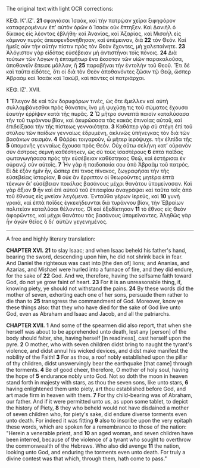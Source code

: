 The original text with light OCR corrections:

ΚΕΦ. ΙϚʹ.ΙΖʹ.
**21** σφαγιάσαι Ἰσαάκ, καὶ τὴν πατρῴαν χεῖρα ξιφηφόρον καταφερομένων ἐπ’ αὐτὸν ὁρῶν ὁ Ἰσαὰκ οὐκ ἔπτηξεν. Καὶ Δανιὴλ ὁ δίκαιος εἰς λέοντας ἐβλήθη· καὶ Ἀνανίας, καὶ Ἀζαρίας, καὶ Μισαὴλ εἰς κάμινον πυρὸς ἀπεσφενδονήθησαν, καὶ ὑπέμειναν, διὰ
**22** τὸν Θεόν. Καὶ ἡμεῖς οὖν τὴν αὐτὴν πίστιν πρὸς τὸν Θεὸν ἔχοντες, μὴ χαλεπαίνητε.
**23** Ἀλόγιστον γὰρ εἰδότας εὐσέβειαν μὴ ἀντιστῆναι τοῖς πόνοις.
**24** Διὰ τούτων τῶν λόγων ἡ ἑπταμήτωρ ἕνα ἕκαστον τῶν υἱῶν παρακαλοῦσα, ἀποθανεῖν ἔπεισε μᾶλλον, ἢ
**25** παραβῆναι τὴν ἐντολὴν τοῦ Θεοῦ. Ἔτι δὲ καὶ ταῦτα εἰδότες, ὅτι οἱ διὰ τὸν Θεὸν ἀποθανόντες ζῶσιν τῷ Θεῷ, ὥσπερ Ἀβραὰμ καὶ Ἰσαὰκ καὶ Ἰακώβ, καὶ πάντες οἱ πατριάρχαι.

ΚΕΦ. ΙΖʹ. XVII.

**1** Ἔλεγον δὲ καὶ τῶν δορυφόρων τινές, ὡς ὅτε ἔμελλεν καὶ αὐτὴ συλλαμβάνεσθαι πρὸς θάνατον, ἵνα μὴ ψυχύσῃ τις τοῦ σώματος ἔχουσα ἑαυτὴν ἐῤῥίψεν κατὰ τῆς πυρᾶς.
**2** Ὦ μῆτρο συνεπτά παισὶν καταλύσασα τὴν τοῦ τυράννου βίαν, καὶ ἀκυρώσασα τὰς κακὰς ἐπινοίας αὐτοῦ, καὶ ἐπιδείξασα τὴν τῆς πίστεως γενναιότητα.
**3** Καθάπερ γὰρ σὺ στέγη ἐπὶ τοῦ στύλου τῶν παίδων γενναίως ἑδρυμένη, ἀκλινῶς ὑπήνεγκας τὸν διὰ τῶν βασάνων σεισμόν.
**4** Θάῤῥει τοιγαροῦν, ὦ μῆτερ ἱερόψυχε. τὴν ἐλπίδα τῆς
**5** ὑπομονῆς γενναίως ἔχουσα πρὸς Θεόν. Οὐχ οὕτω σελήνη κατ’ οὐρανὸν σὺν ἄστροις σεμνὴ καθέστηκεν, ὡς σὺ τοὺς ἰσαστέρους
**6** ἑπτὰ παῖδας φωταγωγήσασα πρὸς τὴν εὐσέβειαν καθέστηκας Θεῷ, καὶ ἐστήρισαι ἐν οὐρανῷ σὺν αὐτοῖς.
**7** Ἦν γὰρ ἡ παιδοποιία σου ἀπὸ Ἀβραὰμ τοῦ πατρός. Εἰ δὲ ἐξὸν ἡμῖν ἦν, ὥσπερ ἐπί τινος πίνακος, ζωγραφῆσαι τὴν τῆς εὐσεβείας ἱστορίαν,
**8** οὐκ ἂν ἔρριπτον οἱ θεωροῦντες μητέρα ἑπτὰ τέκνων δι’ εὐσέβειαν ποικίλας βασάνους μέχρι θανάτου ὑπομείνασαν. Καὶ γὰρ ἄξιον
**9** ἦν καὶ ἐπὶ αὐτοῦ τοῦ ἐπιταφίου ἀναγράψαι καὶ ταῦτα τοῖς ἀπὸ τοῦ ἔθνους εἰς μνείαν λεγόμενα. Ἐνταῦθα γέρων ἱερεύς, καὶ
**10** γυνὴ γραιά, καὶ ἑπτὰ παῖδες ἐγκεκήδευνται διὰ τυράννου βίαν, τὴν Ἑβραίων πολιτείαν καταλῦσαι θέλοντος. Οἳ καὶ ἐξεδίκτησαν
**11** τὸ ἔθνος εἰς Θεὸν ἀφορῶντες, καὶ μέχρι θανάτου τὰς βασάνους ὑπομείναντες. Ἀληθῶς γὰρ ἦν ἀγὼν θεῖος ὁ δι’ αὐτῶν γεγενημένος.

---

A free and highly literary translation:

**CHAPTER XVI.**
**21** to slay Isaac; and when Isaac beheld his father's hand, bearing the sword, descending upon him, he did not shrink back in fear. And Daniel the righteous was cast into [the den of] lions; and Ananias, and Azarias, and Mishael were hurled into a furnace of fire, and they did endure, for the sake of
**22** God. And we, therefore, having the selfsame faith toward God, do not ye grow faint of heart.
**23** For it is an unreasonable thing, if, knowing piety, ye should not withstand the pains.
**24** By these words did the mother of seven, exhorting each one of her sons, persuade them rather to die than to
**25** transgress the commandment of God. Moreover, know ye these things also: that they who have died for the sake of God live unto God, even as Abraham and Isaac and Jacob, and all the patriarchs.

**CHAPTER XVII.**
**1** And some of the spearmen did also report, that when she herself was about to be apprehended unto death, lest any [person] of the body should falter, she, having herself [in readiness], cast herself upon the pyre.
**2** O mother, who with seven children didst bring to naught the tyrant's violence, and didst annul his wicked devices, and didst make manifest the nobility of the Faith!
**3** For as thou, a roof nobly established upon the pillar of thy children, didst unswervingly bear the earthquake [that came] through the torments.
**4** Be of good cheer, therefore, O mother of holy soul, having the hope of
**5** endurance nobly unto God. Not so doth the moon in heaven stand forth in majesty with stars, as thou the seven sons, like unto stars,
**6** having enlightened them unto piety, art thou established before God, and art made firm in heaven with them.
**7** For thy child-bearing was of Abraham, our father. And if it were permitted unto us, as upon some tablet, to depict the history of Piety,
**8** they who beheld would not have disdained a mother of seven children who, for piety's sake, did endure diverse torments even unto death. For indeed it was fitting
**9** also to inscribe upon the very epitaph these words, which are spoken for a remembrance to those of the nation: "Herein a venerable priest, and
**10** an aged woman, and seven children have been interred, because of the violence of a tyrant who sought to overthrow the commonwealth of the Hebrews. Who also did avenge
**11** the nation, looking unto God, and enduring the torments even unto death. For truly a divine contest was that which, through them, hath come to pass."